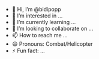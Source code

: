 - 👋 Hi, I’m @bidipopp
- 👀 I’m interested in ...
- 🌱 I’m currently learning ...
- 💞️ I’m looking to collaborate on ...
- 📫 How to reach me ...
- 😄 Pronouns: Combat/Helicopter
- ⚡ Fun fact: ...

<!---
bidipopp/bidipopp is a ✨ special ✨ repository because its `README.md` (this file) appears on your GitHub profile.
You can click the Preview link to take a look at your changes.
--->

